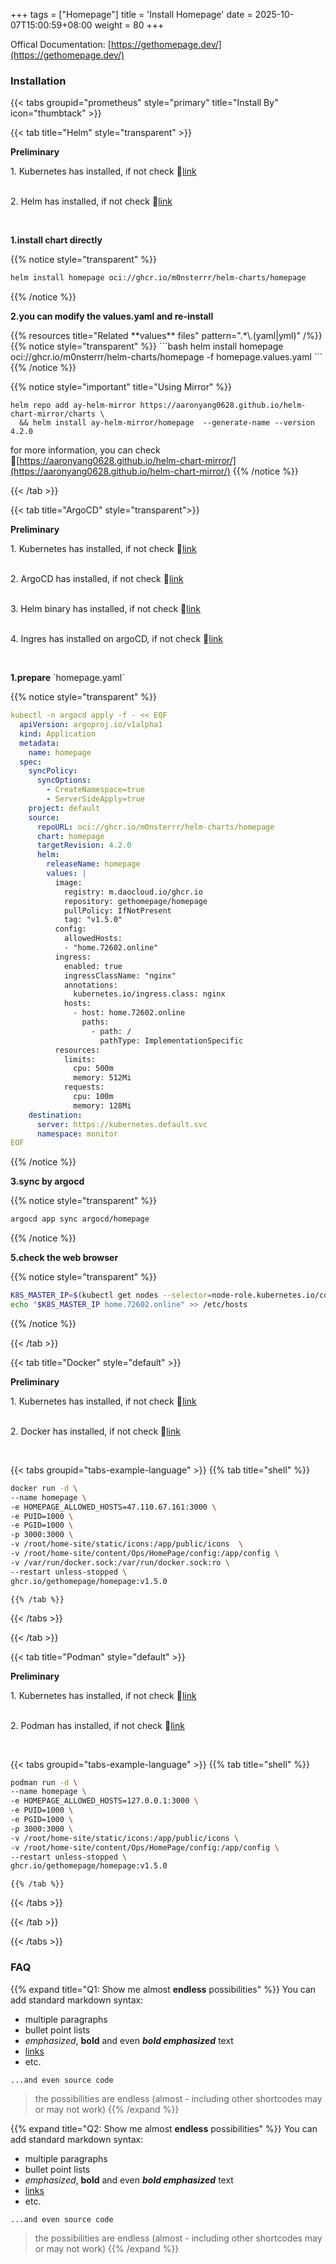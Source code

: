 +++
tags = ["Homepage"]
title = 'Install Homepage'
date = 2025-10-07T15:00:59+08:00
weight = 80
+++


Offical Documentation: [https://gethomepage.dev/](https://gethomepage.dev/)

### Installation

{{< tabs groupid="prometheus" style="primary" title="Install By" icon="thumbtack" >}}

{{< tab title="Helm" style="transparent" >}}
  <p> <b>Preliminary </b></p>
  1. Kubernetes has installed, if not check 🔗<a href="/docs/argo/argo-cd/install_argocd/index.html" target="_blank">link</a> </p></br>
  2. Helm has installed, if not check 🔗<a href="/docs/argo/argo-cd/install_argocd/index.html" target="_blank">link</a> </p></br>

  <p> <b>1.install chart directly</b></p>

  {{% notice style="transparent" %}}
  ```bash
  helm install homepage oci://ghcr.io/m0nsterrr/helm-charts/homepage
  ```
  {{% /notice %}}

  <p> <b>2.you can modify the values.yaml and re-install</b></p>
  {{% resources title="Related **values** files" pattern=".*\.(yaml|yml)" /%}}
  {{% notice style="transparent" %}}
  ```bash
  helm install homepage oci://ghcr.io/m0nsterrr/helm-charts/homepage -f homepage.values.yaml
  ```
  {{% /notice %}}

  {{% notice style="important" title="Using Mirror" %}} 
  ```shell
  helm repo add ay-helm-mirror https://aaronyang0628.github.io/helm-chart-mirror/charts \
    && helm install ay-helm-mirror/homepage  --generate-name --version 4.2.0
  ```
  for more information, you can check 🔗[https://aaronyang0628.github.io/helm-chart-mirror/](https://aaronyang0628.github.io/helm-chart-mirror/)
  {{% /notice %}}

{{< /tab >}}

{{< tab title="ArgoCD" style="transparent">}}
  <p> <b>Preliminary </b></p>
  1. Kubernetes has installed, if not check 🔗<a href="/docs/kubernetes/cluster/index.html" target="_blank">link</a> </p></br>
  2. ArgoCD has installed, if not check 🔗<a href="/docs/Installation/cicd/argocd/index.html" target="_blank">link</a> </p></br>
  3. Helm binary has installed, if not check 🔗<a href="/docs/Installation/binary/helm/index.html" target="_blank">link</a> </p></br>
  4. Ingres has installed on argoCD, if not check 🔗<a href="/docs/Installation/networking/ingress/index.html" target="_blank">link</a> </p></br>

  <p> <b>1.prepare</b> `homepage.yaml` </p>

  {{% notice style="transparent" %}}
  ```yaml
  kubectl -n argocd apply -f - << EOF
    apiVersion: argoproj.io/v1alpha1
    kind: Application
    metadata:
      name: homepage
    spec:
      syncPolicy:
        syncOptions:
          - CreateNamespace=true
          - ServerSideApply=true
      project: default
      source:
        repoURL: oci://ghcr.io/m0nsterrr/helm-charts/homepage
        chart: homepage
        targetRevision: 4.2.0
        helm:
          releaseName: homepage
          values: |
            image:
              registry: m.daocloud.io/ghcr.io
              repository: gethomepage/homepage
              pullPolicy: IfNotPresent
              tag: "v1.5.0"
            config:
              allowedHosts: 
              - "home.72602.online"
            ingress:
              enabled: true
              ingressClassName: "nginx"
              annotations:
                kubernetes.io/ingress.class: nginx
              hosts:
                - host: home.72602.online
                  paths:
                    - path: /
                      pathType: ImplementationSpecific
            resources:
              limits:
                cpu: 500m
                memory: 512Mi
              requests:
                cpu: 100m
                memory: 128Mi
      destination:
        server: https://kubernetes.default.svc
        namespace: monitor
  EOF
  ```
  {{% /notice %}}

  <p> <b>3.sync by argocd</b></p>

  {{% notice style="transparent" %}}
  ```bash
  argocd app sync argocd/homepage
  ```
  {{% /notice %}}


  <p> <b>5.check the web browser</b></p>

  {{% notice style="transparent" %}}
  ```bash
  K8S_MASTER_IP=$(kubectl get nodes --selector=node-role.kubernetes.io/control-plane -o jsonpath='{$.items[0].status.addresses[?(@.type=="InternalIP")].address}')
  echo "$K8S_MASTER_IP home.72602.online" >> /etc/hosts
  ```
  {{% /notice %}}


{{< /tab >}}


{{< tab title="Docker" style="default" >}}
  <p> <b>Preliminary </b></p>
  1. Kubernetes has installed, if not check 🔗<a href="/docs/kubernetes/cluster/index.html" target="_blank">link</a> </p></br>
  2. Docker has installed, if not check 🔗<a href="/docs/Installation/container/docker/index.html" target="_blank">link</a> </p></br>
  
  {{< tabs groupid="tabs-example-language" >}}
    {{% tab title="shell" %}}
  ```bash
  docker run -d \
  --name homepage \
  -e HOMEPAGE_ALLOWED_HOSTS=47.110.67.161:3000 \
  -e PUID=1000 \
  -e PGID=1000 \
  -p 3000:3000 \
  -v /root/home-site/static/icons:/app/public/icons  \
  -v /root/home-site/content/Ops/HomePage/config:/app/config \
  -v /var/run/docker.sock:/var/run/docker.sock:ro \
  --restart unless-stopped \
  ghcr.io/gethomepage/homepage:v1.5.0
  ```
    {{% /tab %}}
  {{< /tabs >}}

{{< /tab >}}

{{< tab title="Podman" style="default" >}}
  <p> <b>Preliminary </b></p>
  1. Kubernetes has installed, if not check 🔗<a href="/docs/kubernetes/cluster/index.html" target="_blank">link</a> </p></br>
  2. Podman has installed, if not check 🔗<a href="/docs/Installation/container/podman/index.html" target="_blank">link</a> </p></br>
  
  {{< tabs groupid="tabs-example-language" >}}
    {{% tab title="shell" %}}
  ```bash
  podman run -d \
  --name homepage \
  -e HOMEPAGE_ALLOWED_HOSTS=127.0.0.1:3000 \
  -e PUID=1000 \
  -e PGID=1000 \
  -p 3000:3000 \
  -v /root/home-site/static/icons:/app/public/icons \
  -v /root/home-site/content/Ops/HomePage/config:/app/config \
  --restart unless-stopped \
  ghcr.io/gethomepage/homepage:v1.5.0
  ```
    {{% /tab %}}
  {{< /tabs >}}

{{< /tab >}}

{{< /tabs >}}



### FAQ

{{% expand title="Q1: Show me almost **endless** possibilities" %}}
You can add standard markdown syntax:

- multiple paragraphs
- bullet point lists
- _emphasized_, **bold** and even **_bold emphasized_** text
- [links](https://example.com)
- etc.

```plaintext
...and even source code
```

> the possibilities are endless (almost - including other shortcodes may or may not work)
{{% /expand %}}


{{% expand title="Q2: Show me almost **endless** possibilities" %}}
You can add standard markdown syntax:

- multiple paragraphs
- bullet point lists
- _emphasized_, **bold** and even **_bold emphasized_** text
- [links](https://example.com)
- etc.

```plaintext
...and even source code
```

> the possibilities are endless (almost - including other shortcodes may or may not work)
{{% /expand %}}